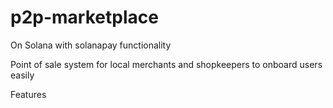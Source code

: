 # p2p-marketplace
On Solana with solanapay functionality


Point of sale system for local merchants and shopkeepers to onboard users easily 

Features 

